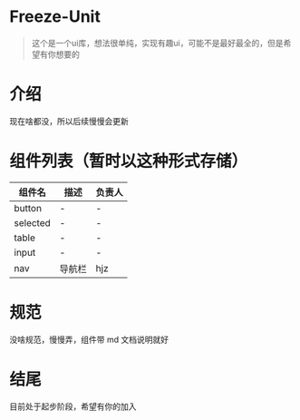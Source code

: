 # Freeze-Unit

> 这个是一个ui库，想法很单纯，实现有趣ui，可能不是最好最全的，但是希望有你想要的

# 介绍
现在啥都没，所以后续慢慢会更新

# 组件列表（暂时以这种形式存储）

| 组件名 | 描述 | 负责人 |
| - | - | - |
| button | - | - |
| selected | - | - |
| table | - | - |
| input | - | - |
| nav | 导航栏 | hjz |

# 规范
没啥规范，慢慢弄，组件带 md 文档说明就好

# 结尾
目前处于起步阶段，希望有你的加入


